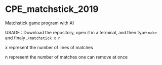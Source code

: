 # CPE_matchstick_2019
Matchstick game program with AI

USAGE : Download the repository, open it in a terminal, and then type ```make``` and finaly```./matchstick x n```

x represent the number of lines of matches

n represent the number of matches one can remove at once
